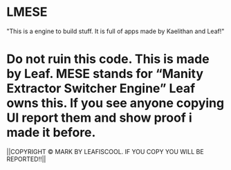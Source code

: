 # LMESE

"This is a engine to build stuff. It is full of apps made by Kaelithan and Leaf!"

# Do not ruin this code. This is made by Leaf. MESE stands for “Manity Extractor Switcher Engine” Leaf owns this. If you see anyone copying UI report them and show proof i made it before.

||COPYRIGHT © MARK BY LEAFISCOOL. IF YOU COPY YOU WILL BE REPORTED!!||
